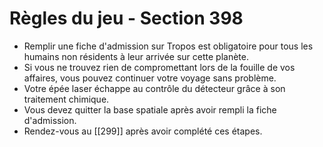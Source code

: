 # Règles du jeu - Section 398

- Remplir une fiche d'admission sur Tropos est obligatoire pour tous les humains non résidents à leur arrivée sur cette planète.
- Si vous ne trouvez rien de compromettant lors de la fouille de vos affaires, vous pouvez continuer votre voyage sans problème.
- Votre épée laser échappe au contrôle du détecteur grâce à son traitement chimique.
- Vous devez quitter la base spatiale après avoir rempli la fiche d'admission.
- Rendez-vous au [[299]] après avoir complété ces étapes.